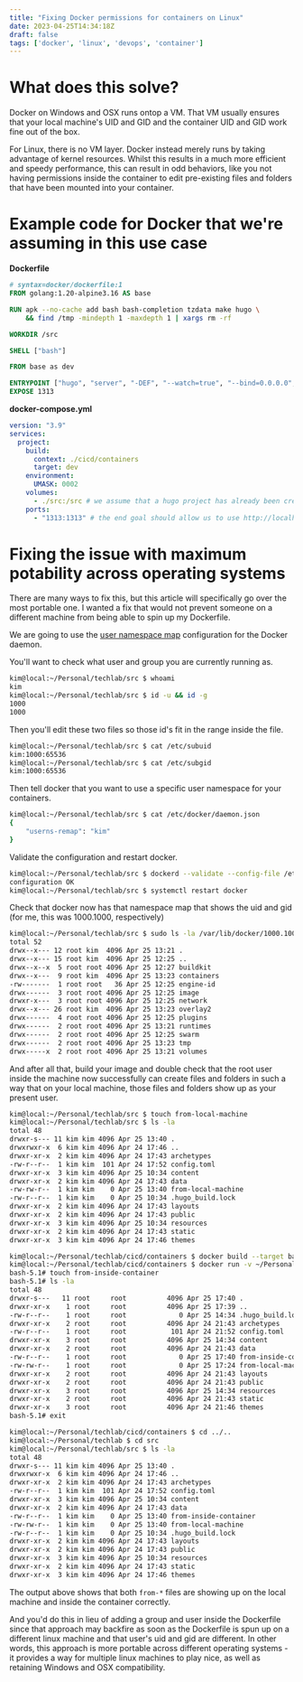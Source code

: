 ```yaml
---
title: "Fixing Docker permissions for containers on Linux"
date: 2023-04-25T14:34:18Z
draft: false
tags: ['docker', 'linux', 'devops', 'container']
---
```


# What does this solve?

Docker on Windows and OSX runs ontop a VM. That VM usually ensures that your local machine's UID and GID and the container UID and GID work fine out of the box.

For Linux, there is no VM layer. Docker instead merely runs by taking advantage of kernel resources. Whilst this results in a much more efficient and speedy performance, this can result in odd behaviors, like you not having permissions inside the container to edit pre-existing files and folders that have been mounted into your container.

# Example code for Docker that we're assuming in this use case

**Dockerfile**

```dockerfile
# syntax=docker/dockerfile:1
FROM golang:1.20-alpine3.16 AS base

RUN apk --no-cache add bash bash-completion tzdata make hugo \
    && find /tmp -mindepth 1 -maxdepth 1 | xargs rm -rf

WORKDIR /src

SHELL ["bash"]

FROM base as dev

ENTRYPOINT ["hugo", "server", "-DEF", "--watch=true", "--bind=0.0.0.0", "--baseURL=http://0.0.0.0:1313"]
EXPOSE 1313
```

**docker-compose.yml**

```yaml
version: "3.9"
services:
  project:
    build:
      context: ./cicd/containers
      target: dev
    environment:
      UMASK: 0002
    volumes:
      - ./src:/src # we assume that a hugo project has already been created 
    ports:
      - "1313:1313" # the end goal should allow us to use http://localhost:1313 to access our hugo dev site
```

# Fixing the issue with maximum potability across operating systems

There are many ways to fix this, but this article will specifically go over the most portable one. I wanted a fix that would not prevent someone on a different machine from being able to spin up my Dockerfile. 

We are going to use the [user namespace map](https://docs.docker.com/engine/security/userns-remap/) configuration for the Docker daemon.

You'll want to check what user and group you are currently running as.

```bash
kim@local:~/Personal/techlab/src $ whoami
kim
kim@local:~/Personal/techlab/src $ id -u && id -g
1000
1000
```

Then you'll edit these two files so those id's fit in the range inside the file.

```bash
kim@local:~/Personal/techlab/src $ cat /etc/subuid
kim:1000:65536
kim@local:~/Personal/techlab/src $ cat /etc/subgid
kim:1000:65536
```

Then tell docker that you want to use a specific user namespace for your containers.

```bash
kim@local:~/Personal/techlab/src $ cat /etc/docker/daemon.json 
{
	"userns-remap": "kim"
}
```

Validate the configuration and restart docker.

```bash
kim@local:~/Personal/techlab/src $ dockerd --validate --config-file /etc/docker/daemon.json 
configuration OK
kim@local:~/Personal/techlab/src $ systemctl restart docker
```

Check that docker now has that namespace map that shows the uid and gid (for me, this was 1000.1000, respectively)

```bash
kim@local:~/Personal/techlab/src $ sudo ls -la /var/lib/docker/1000.1000
total 52
drwx--x--- 12 root kim  4096 Apr 25 13:21 .
drwx--x--- 15 root kim  4096 Apr 25 12:25 ..
drwx--x--x  5 root root 4096 Apr 25 12:27 buildkit
drwx--x---  9 root kim  4096 Apr 25 13:23 containers
-rw-------  1 root root   36 Apr 25 12:25 engine-id
drwx------  3 root root 4096 Apr 25 12:25 image
drwxr-x---  3 root root 4096 Apr 25 12:25 network
drwx--x--- 26 root kim  4096 Apr 25 13:23 overlay2
drwx------  4 root root 4096 Apr 25 12:25 plugins
drwx------  2 root root 4096 Apr 25 13:21 runtimes
drwx------  2 root root 4096 Apr 25 12:25 swarm
drwx------  2 root root 4096 Apr 25 13:23 tmp
drwx-----x  2 root root 4096 Apr 25 13:21 volumes
```

And after all that, build your image and double check that the root user inside the machine now successfully can create files and folders in such a way that on your local machine, those files and folders show up as your present user.

```bash
kim@local:~/Personal/techlab/src $ touch from-local-machine
kim@local:~/Personal/techlab/src $ ls -la
total 48
drwxr-s--- 11 kim kim 4096 Apr 25 13:40 .
drwxrwxr-x  6 kim kim 4096 Apr 24 17:46 ..
drwxr-xr-x  2 kim kim 4096 Apr 24 17:43 archetypes
-rw-r--r--  1 kim kim  101 Apr 24 17:52 config.toml
drwxr-xr-x  3 kim kim 4096 Apr 25 10:34 content
drwxr-xr-x  2 kim kim 4096 Apr 24 17:43 data
-rw-rw-r--  1 kim kim    0 Apr 25 13:40 from-local-machine
-rw-r--r--  1 kim kim    0 Apr 25 10:34 .hugo_build.lock
drwxr-xr-x  2 kim kim 4096 Apr 24 17:43 layouts
drwxr-xr-x  2 kim kim 4096 Apr 24 17:43 public
drwxr-xr-x  3 kim kim 4096 Apr 25 10:34 resources
drwxr-xr-x  2 kim kim 4096 Apr 24 17:43 static
drwxr-xr-x  3 kim kim 4096 Apr 24 17:46 themes

kim@local:~/Personal/techlab/cicd/containers $ docker build --target base -t techlab .
kim@local:~/Personal/techlab/cicd/containers $ docker run -v ~/Personal/techlab/src:/src -it techlab bash
bash-5.1# touch from-inside-container
bash-5.1# ls -la
total 48
drwxr-s---   11 root     root          4096 Apr 25 17:40 .
drwxr-xr-x    1 root     root          4096 Apr 25 17:39 ..
-rw-r--r--    1 root     root             0 Apr 25 14:34 .hugo_build.lock
drwxr-xr-x    2 root     root          4096 Apr 24 21:43 archetypes
-rw-r--r--    1 root     root           101 Apr 24 21:52 config.toml
drwxr-xr-x    3 root     root          4096 Apr 25 14:34 content
drwxr-xr-x    2 root     root          4096 Apr 24 21:43 data
-rw-r--r--    1 root     root             0 Apr 25 17:40 from-inside-container
-rw-rw-r--    1 root     root             0 Apr 25 17:24 from-local-machine
drwxr-xr-x    2 root     root          4096 Apr 24 21:43 layouts
drwxr-xr-x    2 root     root          4096 Apr 24 21:43 public
drwxr-xr-x    3 root     root          4096 Apr 25 14:34 resources
drwxr-xr-x    2 root     root          4096 Apr 24 21:43 static
drwxr-xr-x    3 root     root          4096 Apr 24 21:46 themes
bash-5.1# exit

kim@local:~/Personal/techlab/cicd/containers $ cd ../..
kim@local:~/Personal/techlab $ cd src
kim@local:~/Personal/techlab/src $ ls -la
total 48
drwxr-s--- 11 kim kim 4096 Apr 25 13:40 .
drwxrwxr-x  6 kim kim 4096 Apr 24 17:46 ..
drwxr-xr-x  2 kim kim 4096 Apr 24 17:43 archetypes
-rw-r--r--  1 kim kim  101 Apr 24 17:52 config.toml
drwxr-xr-x  3 kim kim 4096 Apr 25 10:34 content
drwxr-xr-x  2 kim kim 4096 Apr 24 17:43 data
-rw-r--r--  1 kim kim    0 Apr 25 13:40 from-inside-container
-rw-rw-r--  1 kim kim    0 Apr 25 13:40 from-local-machine
-rw-r--r--  1 kim kim    0 Apr 25 10:34 .hugo_build.lock
drwxr-xr-x  2 kim kim 4096 Apr 24 17:43 layouts
drwxr-xr-x  2 kim kim 4096 Apr 24 17:43 public
drwxr-xr-x  3 kim kim 4096 Apr 25 10:34 resources
drwxr-xr-x  2 kim kim 4096 Apr 24 17:43 static
drwxr-xr-x  3 kim kim 4096 Apr 24 17:46 themes
```

The output above shows that both `from-*` files are showing up on the local machine and inside the container correctly. 

And you'd do this in lieu of adding a group and user inside the Dockerfile since that approach may backfire as soon as the Dockerfile is spun up on a different linux machine and that user's uid and gid are different. In other words, this approach is more portable across different operating systems - it provides a way for multiple linux machines to play nice, as well as retaining Windows and OSX compatibility.